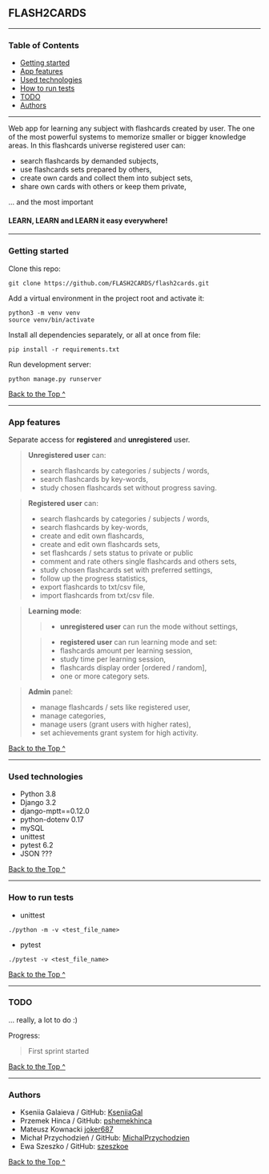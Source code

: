 ## FLASH2CARDS

---

###  Table of Contents 

- [Getting started](#Getting-started)
- [App features](#App-features)
- [Used technologies](#Used-technologies)
- [How to run tests](#How-to-run-tests)
- [TODO](#TODO)
- [Authors](#Authors)

---

Web app for learning any subject with flashcards created by user. 
The one of the most powerful systems to memorize smaller or bigger knowledge areas.
In this flashcards universe registered user can: 
- search flashcards by demanded subjects, 
- use flashcards sets prepared by others,
- create own cards and collect them into subject sets,
- share own cards with others or keep them private,

... and the most important 

#### LEARN, LEARN and LEARN it easy everywhere!

---

### Getting started

Clone this repo:

``` 
git clone https://github.com/FLASH2CARDS/flash2cards.git
```

Add a virtual environment in the project root and activate it:
```
python3 -m venv venv
source venv/bin/activate
```

Install all dependencies separately, or all at once from file:

``` 
pip install -r requirements.txt
```

Run development server:

```
python manage.py runserver
```

[Back to the Top ^](#FLASH2CARDS)

---
### App features

Separate access for **registered** and **unregistered** user.

> **Unregistered user** can:
>- search flashcards by categories / subjects / words,
>- search flashcards by key-words,
>- study chosen flashcards set without progress saving.


> **Registered user** can:
>- search flashcards by categories / subjects / words,
>- search flashcards by key-words,
>- create and edit own flashcards,
>- create and edit own flashcards sets,
>- set flashcards / sets status to private or public
>- comment and rate others single flashcards and others sets,
>- study chosen flashcards set with preferred settings,
>- follow up the progress statistics, 
>- export flashcards to txt/csv file, 
>- import flashcards from txt/csv file.

> **Learning mode**:
>>- **unregistered user** can run the mode without settings,
>
>>- **registered user** can run learning mode and set:
>>  - flashcards amount per learning session,
>>  - study time per learning session,
>>  - flashcards display order [ordered / random],
>>  - one or more category sets.

>**Admin** panel:
>- manage flashcards / sets like registered user,
>- manage categories,
>- manage users (grant users with higher rates),
>- set achievements grant system for high activity.

[Back to the Top ^](#FLASH2CARDS)


---
### Used technologies

- Python 3.8
- Django 3.2
- django-mptt==0.12.0
- python-dotenv 0.17
- mySQL
- unittest
- pytest 6.2
- JSON ???

[Back to the Top ^](#FLASH2CARDS)

---

### How to run tests

- unittest
  
```
./python -m -v <test_file_name>
```
  
- pytest 
  
```
./pytest -v <test_file_name>
```

[Back to the Top ^](#FLASH2CARDS)

---

### TODO

... really, a lot to do :)

Progress:

> First sprint started

[Back to the Top ^](#FLASH2CARDS)

---
### Authors

- Kseniia Galaieva / GitHub: [KseniiaGal](https://github.com/KseniiaGal)
- Przemek Hinca / GitHub: [pshemekhinca](https://github.com/pshemekhinca)
- Mateusz Kownacki [joker687](https://github.com/joker687)
- Michał Przychodzień / GitHub: [MichalPrzychodzien](https://github.com/MichalPrzychodzien)
- Ewa Szeszko / GitHub: [szeszkoe](https://github.com/szeszkoe)

[Back to the Top ^](#FLASH2CARDS)

